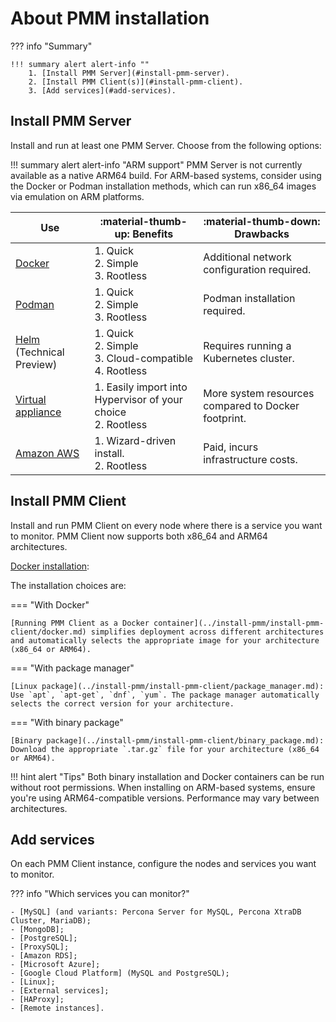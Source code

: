 # About PMM installation

??? info "Summary"

    !!! summary alert alert-info ""
        1. [Install PMM Server](#install-pmm-server).
        2. [Install PMM Client(s)](#install-pmm-client).
        3. [Add services](#add-services).

## Install PMM Server

Install and run at least one PMM Server. Choose from the following options:

!!! summary alert alert-info "ARM support"
     PMM Server is not currently available as a native ARM64 build. For ARM-based systems, consider using the Docker or Podman installation methods, which can run x86_64 images via emulation on ARM platforms.


| Use | :material-thumb-up: **Benefits** | :material-thumb-down: **Drawbacks**|
|---|---|---
| [Docker](../install-pmm/install-pmm-server/baremetal/docker/index.md) | 1. Quick<br>2. Simple<br> 3. Rootless |  Additional network configuration required.
| [Podman](../install-pmm/install-pmm-server/baremetal/podman/index.md) | 1. Quick<br>2. Simple<br>3. Rootless | Podman installation required.
| [Helm](../install-pmm/install-pmm-server/baremetal/helm/index.md) (Technical Preview) | 1. Quick<br>2. Simple<br>3. Cloud-compatible <br> 4. Rootless| Requires running a Kubernetes cluster.
| [Virtual appliance](../install-pmm/install-pmm-server/baremetal/virtual/index.md)  | 1. Easily import into Hypervisor of your choice <br> 2. Rootless| More system resources compared to Docker footprint.
| [Amazon AWS](../install-pmm/install-pmm-server/aws/aws.md) | 1. Wizard-driven install. <br>  2. Rootless| Paid, incurs infrastructure costs.

## Install PMM Client

Install and run PMM Client on every node where there is a service you want to monitor. PMM Client now supports both x86_64 and ARM64 architectures.

[Docker installation](../install-pmm/install-pmm-client/docker.md): 

The installation choices are:

=== "With Docker"

    [Running PMM Client as a Docker container](../install-pmm/install-pmm-client/docker.md) simplifies deployment across different architectures and automatically selects the appropriate image for your architecture (x86_64 or ARM64).

=== "With package manager"

    [Linux package](../install-pmm/install-pmm-client/package_manager.md): Use `apt`, `apt-get`, `dnf`, `yum`. The package manager automatically selects the correct version for your architecture.

=== "With binary package"

    [Binary package](../install-pmm/install-pmm-client/binary_package.md): Download the appropriate `.tar.gz` file for your architecture (x86_64 or ARM64).


!!! hint alert "Tips"
    Both binary installation and Docker containers can be run without root permissions. When installing on ARM-based systems, ensure you're using ARM64-compatible versions. Performance may vary between architectures.

## Add services

On each PMM Client instance, configure the nodes and services you want to monitor. 

??? info "Which services you can monitor?"

    - [MySQL] (and variants: Percona Server for MySQL, Percona XtraDB Cluster, MariaDB);
    - [MongoDB];
    - [PostgreSQL];
    - [ProxySQL];
    - [Amazon RDS];
    - [Microsoft Azure];
    - [Google Cloud Platform] (MySQL and PostgreSQL);
    - [Linux];
    - [External services];
    - [HAProxy];
    - [Remote instances].

[MySQL]: install-pmm/install-pmm-client/connect-database/mysql.md
[MongoDB]: install-pmm/install-pmm-client/connect-database/mongodb.md
[PostgreSQL]: install-pmm/install-pmm-client/connect-database/postgresql.md
[ProxySQL]: install-pmm/install-pmm-client/connect-database/proxysql.md
[Amazon RDS]: install-pmm/install-pmm-client/connect-database/aws.md
[Microsoft Azure]: install-pmm/install-pmm-client/connect-database/azure.md
[Google Cloud Platform]: install-pmm/install-pmm-client/connect-database/google.md
[Linux]: install-pmm/install-pmm-client/connect-database/linux.md
[External services]: install-pmm-client/connect-database/external.md
[HAProxy]: install-pmm/install-pmm-client/connect-database/haproxy.md
[Remote instances]: install-pmm/install-pmm-client/connect-database/remote.md
[dashboards]: use/dashboards-panels/index.md
[Helm]: install-pmm/install-pmm-server/baremetal/helm/index.md
[virtual appliance]: install-pmm/install-pmm-server/baremetal/virtual/index.md
[Amazon AWS]: install-pmm/install-pmm-server/aws/aws.md
[Easy install]: install-pmm/install-pmm-server/baremetal/docker/easy-install.md

